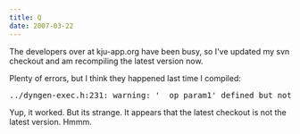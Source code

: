```yaml
---
title: Q
date: 2007-03-22
---
```

The developers over at kju-app.org have been busy, so I've updated my svn checkout and am recompiling the latest version now.

Plenty of errors, but I think they happened last time I compiled:

<pre>../dyngen-exec.h:231: warning: '__op_param1' defined but not used../dyngen-exec.h:231: warning: '__op_param2' defined but not used</pre>

Yup, it worked. But its strange. It appears that the latest checkout is not the latest version. Hmmm.

